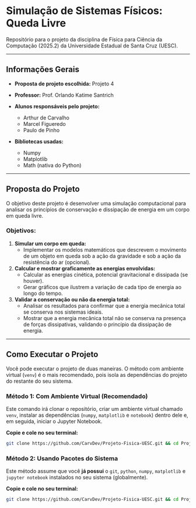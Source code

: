 # Simulação de Sistemas Físicos: Queda Livre

Repositório para o projeto da disciplina de Física para Ciência da Computação (2025.2) da Universidade Estadual de Santa Cruz (UESC).

---

## Informações Gerais

* **Proposta de projeto escolhida:** Projeto 4
* **Professor:** Prof. Orlando Katime Santrich
* **Alunos responsáveis pelo projeto:**
  * Arthur de Carvalho
  * Marcel Figueredo
  * Paulo de Pinho

* **Bibliotecas usadas:**
  * Numpy
  * Matplotlib
  * Math (nativa do Python)


---

## Proposta do Projeto

O objetivo deste projeto é desenvolver uma simulação computacional para analisar os princípios de conservação e dissipação de energia em um corpo em queda livre.

### Objetivos:

1.  **Simular um corpo em queda:**
    * Implementar os modelos matemáticos que descrevem o movimento de um objeto em queda sob a ação da gravidade e sob a ação da resistência do ar (opcional).
2.  **Calcular e mostrar graficamente as energias envolvidas:**
    * Calcular as energias cinética, potencial gravitacional e dissipada (se houver).
    * Gerar gráficos que ilustrem a variação de cada tipo de energia ao longo do tempo.
3.  **Validar a conservação ou não da energia total:**
    * Analisar os resultados para confirmar que a energia mecânica total se conserva nos sistemas ideais.
    * Mostrar que a energia mecânica total não se conserva na presença de forças dissipativas, validando o princípio da dissipação de energia.

---

## Como Executar o Projeto

Você pode executar o projeto de duas maneiras. O método com ambiente virtual (`venv`) é o mais recomendado, pois isola as dependências do projeto do restante do seu sistema.

### Método 1: Com Ambiente Virtual (Recomendado)

Este comando irá clonar o repositório, criar um ambiente virtual chamado `venv`, instalar as dependências (`numpy`, `matplotlib` e `notebook`) dentro dele e, em seguida, iniciar o Jupyter Notebook.

**Copie e cole no seu terminal:**

```bash
git clone https://github.com/CarvDev/Projeto-Fisica-UESC.git && cd Projeto-Fisica-UESC && python -m venv venv && venv/bin/pip install numpy matplotlib notebook && venv/bin/jupyter notebook
```

### Método 2: Usando Pacotes do Sistema

Este método assume que você **já possui** o `git`, `python`, `numpy`, `matplotlib` e `jupyter notebook` instalados no seu sistema (globalmente).

**Copie e cole no seu terminal:**

```bash
git clone https://github.com/CarvDev/Projeto-Fisica-UESC.git && cd Projeto-Fisica-UESC && python -m venv venv && venv/bin/pip install numpy matplotlib notebook && venv/bin/jupyter notebook
```